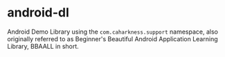 # android-dl

Android Demo Library using the `com.caharkness.support` namespace, also originally referred to as Beginner's Beautiful Android Application Learning Library, BBAALL in short.
